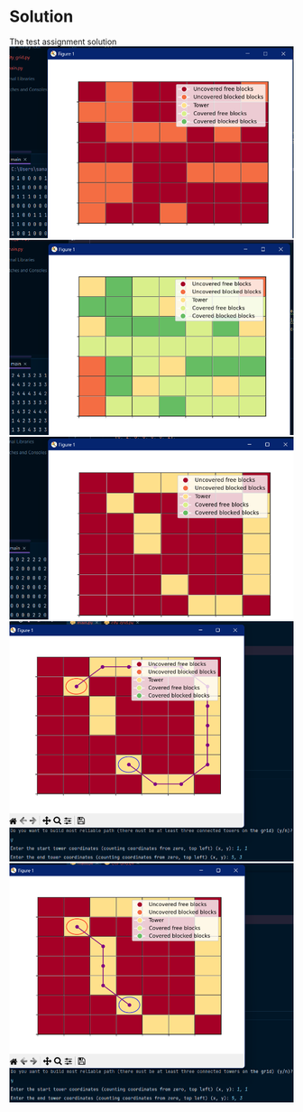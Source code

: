 # Solution
The test assignment solution
<img src="screenshots/Снимок экрана 2023-11-04 040021.png">
<img src="screenshots/Снимок экрана 2023-11-04 040114.png">
<img src="screenshots/Снимок экрана 2023-11-04 040239.png">
<img src="screenshots/Снимок экрана 2023-11-04 040335.png">
<img src="screenshots/Снимок экрана 2023-11-04 040416.png">
